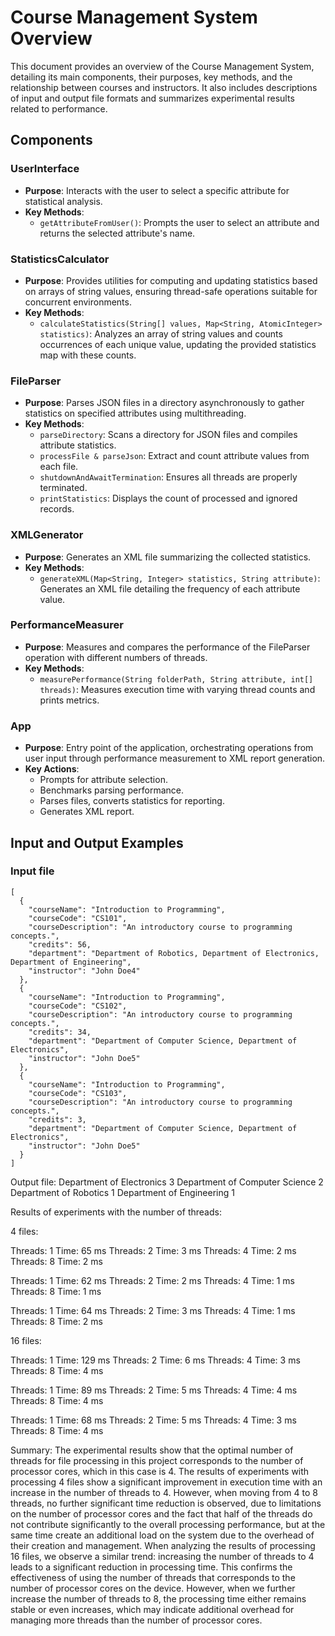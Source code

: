 # Course Management System Overview

This document provides an overview of the Course Management System, detailing its main components, their purposes, key methods, and the relationship between courses and instructors. It also includes descriptions of input and output file formats and summarizes experimental results related to performance.

## Components

### UserInterface

- **Purpose**: Interacts with the user to select a specific attribute for statistical analysis.
- **Key Methods**:
  - `getAttributeFromUser()`: Prompts the user to select an attribute and returns the selected attribute's name.

### StatisticsCalculator

- **Purpose**: Provides utilities for computing and updating statistics based on arrays of string values, ensuring thread-safe operations suitable for concurrent environments.
- **Key Methods**:
  - `calculateStatistics(String[] values, Map<String, AtomicInteger> statistics)`: Analyzes an array of string values and counts occurrences of each unique value, updating the provided statistics map with these counts.

### FileParser

- **Purpose**: Parses JSON files in a directory asynchronously to gather statistics on specified attributes using multithreading.
- **Key Methods**:
  - `parseDirectory`: Scans a directory for JSON files and compiles attribute statistics.
  - `processFile & parseJson`: Extract and count attribute values from each file.
  - `shutdownAndAwaitTermination`: Ensures all threads are properly terminated.
  - `printStatistics`: Displays the count of processed and ignored records.

### XMLGenerator

- **Purpose**: Generates an XML file summarizing the collected statistics.
- **Key Methods**:
  - `generateXML(Map<String, Integer> statistics, String attribute)`: Generates an XML file detailing the frequency of each attribute value.

### PerformanceMeasurer

- **Purpose**: Measures and compares the performance of the FileParser operation with different numbers of threads.
- **Key Methods**:
  - `measurePerformance(String folderPath, String attribute, int[] threads)`: Measures execution time with varying thread counts and prints metrics.

### App

- **Purpose**: Entry point of the application, orchestrating operations from user input through performance measurement to XML report generation.
- **Key Actions**:
  - Prompts for attribute selection.
  - Benchmarks parsing performance.
  - Parses files, converts statistics for reporting.
  - Generates XML report.

## Input and Output Examples

### Input file

```
[
  {
    "courseName": "Introduction to Programming",
    "courseCode": "CS101",
    "courseDescription": "An introductory course to programming concepts.",
    "credits": 56,
    "department": "Department of Robotics, Department of Electronics, Department of Engineering",
    "instructor": "John Doe4"
  },
  {
    "courseName": "Introduction to Programming",
    "courseCode": "CS102",
    "courseDescription": "An introductory course to programming concepts.",
    "credits": 34,
    "department": "Department of Computer Science, Department of Electronics",
    "instructor": "John Doe5"
  },
  {
    "courseName": "Introduction to Programming",
    "courseCode": "CS103",
    "courseDescription": "An introductory course to programming concepts.",
    "credits": 3,
    "department": "Department of Computer Science, Department of Electronics",
    "instructor": "John Doe5"
  }
]
```

Output file:
<statistics>
  <item>
    <value>Department of Electronics</value>
    <count>3</count>
  </item>
  <item>
    <value>Department of Computer Science</value>
    <count>2</count>
  </item>
  <item>
    <value>Department of Robotics</value>
    <count>1</count>
  </item>
  <item>
    <value>Department of Engineering</value>
    <count>1</count>
  </item>
</statistics>

Results of experiments with the number of threads:

4 files:

Threads: 1 Time: 65 ms
Threads: 2 Time: 3 ms
Threads: 4 Time: 2 ms
Threads: 8 Time: 2 ms

Threads: 1 Time: 62 ms
Threads: 2 Time: 2 ms
Threads: 4 Time: 1 ms
Threads: 8 Time: 1 ms

Threads: 1 Time: 64 ms
Threads: 2 Time: 3 ms
Threads: 4 Time: 1 ms
Threads: 8 Time: 2 ms


16 files:

Threads: 1 Time: 129 ms
Threads: 2 Time: 6 ms
Threads: 4 Time: 3 ms
Threads: 8 Time: 4 ms

Threads: 1 Time: 89 ms
Threads: 2 Time: 5 ms
Threads: 4 Time: 4 ms
Threads: 8 Time: 4 ms

Threads: 1 Time: 68 ms
Threads: 2 Time: 5 ms
Threads: 4 Time: 3 ms
Threads: 8 Time: 4 ms


Summary:
The experimental results show that the optimal number of threads for file processing in this project corresponds to the number of processor cores, which in this case is 4. 
The results of experiments with processing 4 files show a significant improvement in execution time with an increase in the number of threads to 4. However, when moving from 4 to 8 threads, no further significant time reduction is observed, due to limitations on the number of processor cores and the fact that half of the threads do not contribute significantly to the overall processing performance, but at the same time create an additional load on the system due to the overhead of their creation and management.
When analyzing the results of processing 16 files, we observe a similar trend: increasing the number of threads to 4 leads to a significant reduction in processing time. This confirms the effectiveness of using the number of threads that corresponds to the number of processor cores on the device. However, when we further increase the number of threads to 8, the processing time either remains stable or even increases, which may indicate additional overhead for managing more threads than the number of processor cores.
